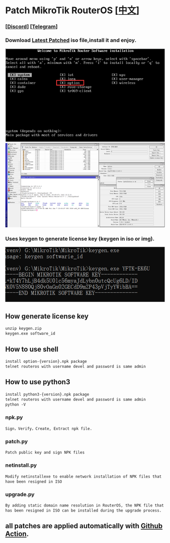 # Patch MikroTik RouterOS [[中文](README_CN.md)]

### [[Discord](https://discord.gg/keV6MWQFtX)] [[Telegram](https://t.me/+99Mw06p3K7NlMmNl)]

### Download [Latest Patched](https://github.com/elseif/MikroTikPatch/releases/latest) iso file,install it and enjoy.

![](install.png)
![](routeros.png)

### Uses keygen to generate license key (keygen in iso or img).
![](keygen.png)

## How generate license key
    unzip keygen.zip
    keygen.exe software_id
## How to use shell
    install option-{version}.npk package
    telnet routeros with username devel and password is same admin
## How to use python3
    install python3-{version}.npk package
    telnet routeros with username devel and password is same admin
    python -V
### npk.py
    Sign，Verify，Create, Extract npk file.
### patch.py
    Patch public key and sign NPK files
### netinstall.py
    Modify netinstallexe to enable network installation of NPK files that have been resigned in ISO
### upgrade.py
    By adding static domain name resolution in RouterOS, the NPK file that has been resigned in ISO can be installed during the upgrade process.
## all patches are applied automatically with [Github Action](https://github.com/elseif/MikroTikPatch/blob/main/.github/workflows/mikrotik_patch.yml).






